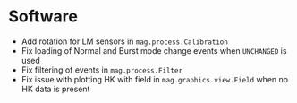 # Software

- Add rotation for LM sensors in `mag.process.Calibration`
- Fix loading of Normal and Burst mode change events when `UNCHANGED` is used
- Fix filtering of events in `mag.process.Filter`
- Fix issue with plotting HK with field in `mag.graphics.view.Field` when no HK data is present
